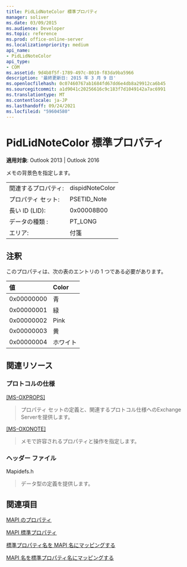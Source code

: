 ```yaml
---
title: PidLidNoteColor 標準プロパティ
manager: soliver
ms.date: 03/09/2015
ms.audience: Developer
ms.topic: reference
ms.prod: office-online-server
ms.localizationpriority: medium
api_name:
- PidLidNoteColor
api_type:
- COM
ms.assetid: 9d4b8f5f-1789-497c-8010-f83da9ba5966
description: '最終更新日: 2015 年 3 月 9 日'
ms.openlocfilehash: 0c07460767ab1684fd67dd6e4db8a29912ca6b45
ms.sourcegitcommit: a1d9041c20256616c9c183f7d1049142a7ac6991
ms.translationtype: MT
ms.contentlocale: ja-JP
ms.lasthandoff: 09/24/2021
ms.locfileid: "59604580"
---
```

# <a name="pidlidnotecolor-canonical-property"></a>PidLidNoteColor 標準プロパティ

  
  
**適用対象**: Outlook 2013 | Outlook 2016 
  
メモの背景色を指定します。 
  
|||
|:-----|:-----|
|関連するプロパティ:  <br/> |dispidNoteColor  <br/> |
|プロパティ セット:  <br/> |PSETID_Note  <br/> |
|長い ID (LID):  <br/> |0x00008B00  <br/> |
|データの種類 :   <br/> |PT_LONG  <br/> |
|エリア:  <br/> |付箋  <br/> |
   
## <a name="remarks"></a>注釈

このプロパティは、次の表のエントリの 1 つである必要があります。
  
|**値**|**Color**|
|:-----|:-----|
|0x00000000  <br/> |青  <br/> |
|0x00000001  <br/> |緑  <br/> |
|0x00000002  <br/> |Pink  <br/> |
|0x00000003  <br/> |黄  <br/> |
|0x00000004  <br/> |ホワイト  <br/> |
   
## <a name="related-resources"></a>関連リソース

### <a name="protocol-specifications"></a>プロトコルの仕様

[[MS-OXPROPS]](https://msdn.microsoft.com/library/f6ab1613-aefe-447d-a49c-18217230b148%28Office.15%29.aspx)
  
> プロパティ セットの定義と、関連するプロトコル仕様へのExchange Serverを提供します。
    
[[MS-OXONOTE]](https://msdn.microsoft.com/library/6bf4ed7e-316c-4a3c-be27-5ec93e7ab39f%28Office.15%29.aspx)
  
> メモで許容されるプロパティと操作を指定します。
    
### <a name="header-files"></a>ヘッダー ファイル

Mapidefs.h
  
> データ型の定義を提供します。
    
## <a name="see-also"></a>関連項目



[MAPI のプロパティ](mapi-properties.md)
  
[MAPI 標準プロパティ](mapi-canonical-properties.md)
  
[標準プロパティ名を MAPI 名にマッピングする](mapping-canonical-property-names-to-mapi-names.md)
  
[MAPI 名を標準プロパティ名にマッピングする](mapping-mapi-names-to-canonical-property-names.md)

